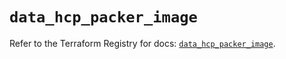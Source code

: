 # `data_hcp_packer_image`

Refer to the Terraform Registry for docs: [`data_hcp_packer_image`](https://registry.terraform.io/providers/hashicorp/hcp/0.82.0/docs/data-sources/packer_image).
